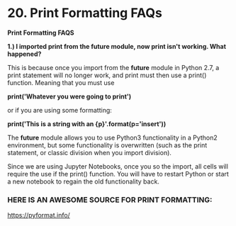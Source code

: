 #  20. Print Formatting FAQs

**Print Formatting FAQS**

**1.) I imported print from the __future__ module, now print isn't working. What happened?**

This is because once you import from the __future__ module in Python 2.7, a print statement will no longer work, and print must then use a print() function. Meaning that you must use

**print('Whatever you were going to print')**

or if you are using some formatting:

**print('This is a string with an {p}'.format(p='insert'))**

The __future__ module allows you to use Python3 functionality in a Python2 environment, but some functionality is overwritten (such as the print statement, or classic division when you import division).

Since we are using Jupyter Notebooks, once you so the import, all cells will require the use if the print() function. You will have to restart Python or start a new notebook to regain the old functionality back.

### HERE IS AN AWESOME SOURCE FOR PRINT FORMATTING:

https://pyformat.info/